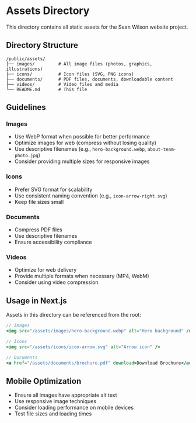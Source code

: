 # Assets Directory

This directory contains all static assets for the Sean Wilson website project.

## Directory Structure

```
/public/assets/
├── images/         # All image files (photos, graphics, illustrations)
├── icons/          # Icon files (SVG, PNG icons)
├── documents/      # PDF files, documents, downloadable content
├── videos/         # Video files and media
└── README.md       # This file
```

## Guidelines

### Images
- Use WebP format when possible for better performance
- Optimize images for web (compress without losing quality)
- Use descriptive filenames (e.g., `hero-background.webp`, `about-team-photo.jpg`)
- Consider providing multiple sizes for responsive images

### Icons
- Prefer SVG format for scalability
- Use consistent naming convention (e.g., `icon-arrow-right.svg`)
- Keep file sizes small

### Documents
- Compress PDF files
- Use descriptive filenames
- Ensure accessibility compliance

### Videos
- Optimize for web delivery
- Provide multiple formats when necessary (MP4, WebM)
- Consider using video compression

## Usage in Next.js

Assets in this directory can be referenced from the root:

```jsx
// Images
<img src="/assets/images/hero-background.webp" alt="Hero background" />

// Icons
<img src="/assets/icons/icon-arrow.svg" alt="Arrow icon" />

// Documents
<a href="/assets/documents/brochure.pdf" download>Download Brochure</a>
```

## Mobile Optimization

- Ensure all images have appropriate alt text
- Use responsive image techniques
- Consider loading performance on mobile devices
- Test file sizes and loading times
